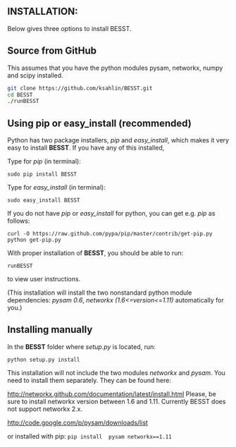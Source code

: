 INSTALLATION:
--------------

Below gives three options to install BESST.

Source from GitHub
-----------------
This assumes that you have the python modules pysam, networkx, numpy and scipy installed.

```sh
git clone https://github.com/ksahlin/BESST.git
cd BESST
./runBESST
```


Using pip or easy_install (recommended)
---------------------------------------------------
Python has two package installers, *pip* and *easy_install*, which makes it very easy to install **BESST**. If you have any of this installed,

Type for *pip* (in terminal):
```
sudo pip install BESST
```
Type for *easy_install* (in terminal):
```
sudo easy_install BESST
```
If you do not have *pip* or *easy_install* for python, you can get e.g. *pip* as follows:
```
curl -O https://raw.github.com/pypa/pip/master/contrib/get-pip.py
python get-pip.py
``` 
With proper installation of **BESST**, you should be able to run:

```
runBESST
```

to view user instructions.

(This installation will install the two nonstandard python module dependencies: *pysam 0.6*, *networkx (1.6<=version<=1.11)* automatically for you.)



Installing manually
-------------------

In the **BESST** folder where *setup.py* is located, run:

```python setup.py install```

This installation will not include the two modules *networkx* and *pysam*. You need to install them separately. They can be found here:

http://networkx.github.com/documentation/latest/install.html
Please, be sure to install networkx version between 1.6 and 1.11. Currently BESST does not support networkx 2.x.

http://code.google.com/p/pysam/downloads/list

or installed with pip:
```pip install  pysam networkx==1.11```
